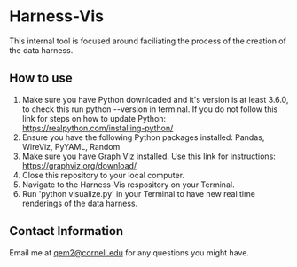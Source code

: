 # Harness-Vis

This internal tool is focused around faciliating the process of the creation of the data harness.

## How to use

1. Make sure you have Python downloaded and it's version is at least 3.6.0, to check this run python --version in terminal. If you do not follow this link for steps on how to update Python: https://realpython.com/installing-python/
2. Ensure you have the following Python packages installed: Pandas, WireViz, PyYAML, Random
3. Make sure you have Graph Viz installed. Use this link for instructions: https://graphviz.org/download/
4. Close this repository to your local computer. 
5. Navigate to the Harness-Vis respository on your Terminal.
5. Run 'python visualize.py' in your Terminal to have new real time renderings of the data harness. 

## Contact Information
Email me at qem2@cornell.edu for any questions you might have.